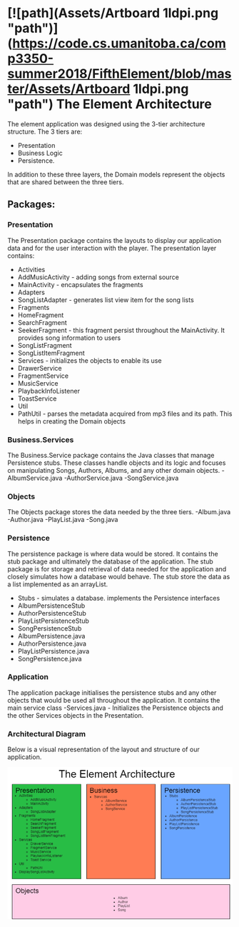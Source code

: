 # [![path](Assets/Artboard 1ldpi.png "path")](https://code.cs.umanitoba.ca/comp3350-summer2018/FifthElement/blob/master/Assets/Artboard 1ldpi.png "path") The Element Architecture 


The element application was designed using the 3-tier architecture structure. 
The 3 tiers are: 
* Presentation
* Business Logic
* Persistence. 

In addition to these three layers, the Domain models represent the objects that are shared between the three tiers. 

## Packages:
### Presentation
The Presentation package contains the layouts to display our application data and for the user interaction with the player. The presentation layer contains:
* Activities
 * AddMusicActivity - adding songs from external source
 * MainActivity - encapsulates the fragments
* Adapters
 * SongListAdapter - generates list view item for the song lists
* Fragments
 * HomeFragment
 * SearchFragment
 * SeekerFragment - this fragment persist throughout the MainActivity.  It provides song      information to users
 * SongListFragment
 * SongListItemFragment
* Services - initializes the objects to enable its use
 * DrawerService
 * FragmentService
 * MusicService
 * PlaybackInfoListener
 * ToastService
* Util
 * PathUtil - parses the metadata acquired from mp3 files and its path. This helps in creating the Domain objects


### Business.Services
The Business.Service package contains the Java classes that manage Persistence stubs. These classes handle objects and its logic and focuses on manipulating Songs, Authors, Albums, and any other domain objects.
-AlbumService.java
-AuthorService.java
-SongService.java

### Objects
The Objects package  stores the data needed by the three tiers. 
-Album.java
-Author.java
-PlayList.java
-Song.java

### Persistence
The persistence package is where data would be stored. It contains the stub package and ultimately the database of the application. The stub package is for storage and retrieval of data needed for the application and closely simulates how a database would behave. The stub store the data as a list implemented as an arrayList.
- Stubs - simulates a database. implements the Persistence interfaces
 - AlbumPersistenceStub
 - AuthorPersistenceStub
 - PlayListPersistenceStub
 - SongPersistenceStub
- AlbumPersistence.java
- AuthorPersistence.java
- PlayListPersistence.java
- SongPersistence.java


### Application
The application package initialises the persistence stubs and any other objects that would be used all throughout the application. It contains the main service class
-Services.java - Initializes the Persistence objects and the other Services objects in the Presentation.

### Architectural Diagram 
Below is a visual representation of the layout and structure of our application.

[![path](Assets/architecture.png "path")](https://code.cs.umanitoba.ca/comp3350-summer2018/FifthElement/blob/master/Assets/architecture.png "path")
